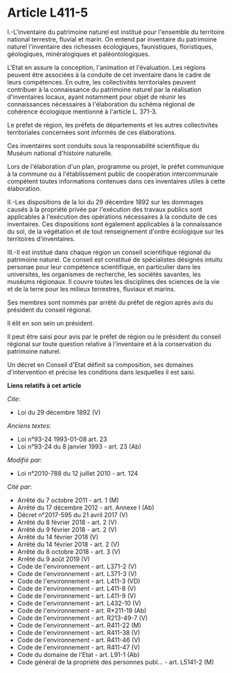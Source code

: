 # Article L411-5

I.-L'inventaire du patrimoine naturel est institué pour l'ensemble du territoire national terrestre, fluvial et marin. On
entend par inventaire du patrimoine naturel l'inventaire des richesses écologiques, faunistiques, floristiques, géologiques,
minéralogiques et paléontologiques. 

L'Etat en assure la conception, l'animation et l'évaluation. Les régions peuvent être associées à la conduite de cet
inventaire dans le cadre de leurs compétences. En outre, les collectivités territoriales peuvent contribuer à la connaissance
du patrimoine naturel par la réalisation d'inventaires locaux, ayant notamment pour objet de réunir les connaissances
nécessaires à l'élaboration du schéma régional de cohérence écologique mentionné à l'article L. 371-3. 

Le préfet de région, les préfets de départements et les autres collectivités territoriales concernées sont informés de ces
élaborations. 

Ces inventaires sont conduits sous la responsabilité scientifique du Muséum national d'histoire naturelle. 

Lors de l'élaboration d'un plan, programme ou projet, le préfet communique à la commune ou à l'établissement public de
coopération intercommunale compétent toutes informations contenues dans ces inventaires utiles à cette élaboration. 

II.-Les dispositions de la loi du 29 décembre 1892 sur les dommages causés à la propriété privée par l'exécution des travaux
publics sont applicables à l'exécution des opérations nécessaires à la conduite de ces inventaires. Ces dispositions sont
également applicables à la connaissance du sol, de la végétation et de tout renseignement d'ordre écologique sur les
territoires d'inventaires. 

III.-Il est institué dans chaque région un conseil scientifique régional du patrimoine naturel. Ce conseil est constitué de
spécialistes désignés intuitu personae pour leur compétence scientifique, en particulier dans les universités, les organismes
de recherche, les sociétés savantes, les muséums régionaux. Il couvre toutes les disciplines des sciences de la vie et de la
terre pour les milieux terrestres, fluviaux et marins. 

Ses membres sont nommés par arrêté du préfet de région après avis du président du conseil régional. 

Il élit en son sein un président. 

Il peut être saisi pour avis par le préfet de région ou le président du conseil régional sur toute question relative à
l'inventaire et à la conservation du patrimoine naturel. 

Un décret en Conseil d'Etat définit sa composition, ses domaines d'intervention et précise les conditions dans lesquelles il
est saisi.

**Liens relatifs à cet article**

_Cite_:

  - Loi du 29 décembre 1892 (V)

_Anciens textes_:

  - Loi n°93-24 1993-01-08 art. 23
  - Loi n°93-24 du 8 janvier 1993 - art. 23 (Ab)

_Modifié par_:

  - Loi n°2010-788 du 12 juillet 2010 - art. 124

_Cité par_:

  - Arrêté du 7 octobre 2011 - art. 1 (M)
  - Arrêté du 17 décembre 2012 - art. Annexe I (Ab)
  - Décret n°2017-595 du 21 avril 2017 (V)
  - Arrêté du 8 février 2018 - art. 2 (V)
  - Arrêté du 9 février 2018 - art. 2 (V)
  - Arrêté du 14 février 2018 (V)
  - Arrêté du 14 février 2018 - art. 2 (V)
  - Arrêté du 8 octobre 2018 - art. 3 (V)
  - Arrêté du 9 août 2019 (V)
  - Code de l'environnement - art. L371-2 (V)
  - Code de l'environnement - art. L371-3 (V)
  - Code de l'environnement - art. L411-3 (VD)
  - Code de l'environnement - art. L411-8 (V)
  - Code de l'environnement - art. L411-9 (V)
  - Code de l'environnement - art. L432-10 (V)
  - Code de l'environnement - art. R*211-19 (Ab)
  - Code de l'environnement - art. R213-49-7 (V)
  - Code de l'environnement - art. R411-22 (M)
  - Code de l'environnement - art. R411-38 (V)
  - Code de l'environnement - art. R411-46 (V)
  - Code de l'environnement - art. R411-47 (V)
  - Code du domaine de l'Etat - art. L91-1 (Ab)
  - Code général de la propriété des personnes publ... - art. L5141-2 (M)
